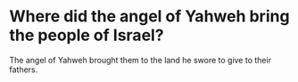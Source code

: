 # Where did the angel of Yahweh bring the people of Israel?

The angel of Yahweh brought them to the land he swore to give to their fathers.
